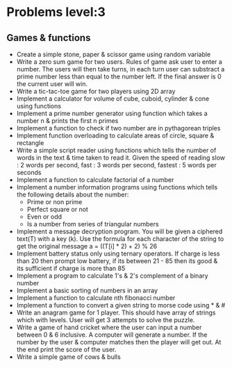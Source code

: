 # Problems level:3
## Games & functions

- Create a simple stone, paper & scissor game using random variable
- Write a zero sum game for two users. Rules of game ask user to enter a number. The users will then take turns, in each turn user can substract a prime number less than equal to the number left. If the final answer is 0 the current user will win.
- Write a tic-tac-toe game for two players using 2D array
- Implement a calculator for volume of cube, cuboid, cylinder & cone using functions
- Implement a prime number generator using function which takes a number n & prints the first n primes
- Implement a function to check if two number are in pythagorean triples
- Implement function overloading to calculate areas of circle, square & rectangle
- Write a simple script reader using functions which tells the number of words in the text & time taken to read it.
    Given the speed of reading slow : 2 words per second, fast : 3 words per second, fastest : 5 words per seconds
- Implement a function to calculate factorial of a number
- Implement a number information programs using functions which tells the following details about the number:
    - Prime or non prime
    - Perfect square or not
    - Even or odd
    - Is a number from series of triangular numbers
- Implement a message decryption program. You will be given a ciphered text(T) with a key (k). Use the formula for each character of the string to get the original message
    a = ((T[i] * 2) + 2) % 26
- Implement battery status only using ternary operators. If charge is less than 20 then prompt low battery, if its between 21 - 85 then its good & its sufficient if charge is more than 85
- Implement a program to calculate 1's & 2's complement of a binary number
- Implement a basic sorting of numbers in an array
- Implement a function to calculate nth fibonacci number
- Implement a function to convert a given string to morse code using * & #
- Write an anagram game for 1 player. This should have array of strings which with levels. User will get 3 attempts to solve the puzzle.
- Write a game of hand cricket where the user can input a number between 0 & 6 inclusive. A computer will generate a number. If the number by the user & computer matches then the player will get out. At the end print the score of the user.
- Write a simple game of cows & bulls

